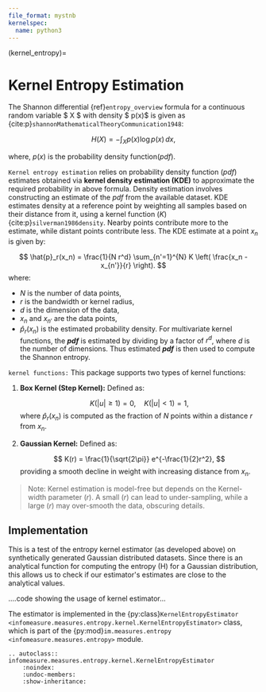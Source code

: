 ```yaml
---
file_format: mystnb
kernelspec:
  name: python3
---
```


(kernel_entropy)=
# Kernel Entropy Estimation
The Shannon differential {ref}`entropy_overview` formula for a continuous random variable $ X $ with density $ p(x)$ is given as {cite:p}`shannonMathematicalTheoryCommunication1948`:

$$
H(X) = -\int_{X} p(x) \log p(x) \, dx,
$$

where, $p(x)$ is the probability density function(_pdf_).

``Kernel entropy estimation`` relies on probability density function (_pdf_) estimates obtained via **kernel density estimation (KDE)** to approximate the required probability in above formula. Density estimation involves constructing an estimate of the _pdf_ from the available dataset. KDE estimates density at a reference point by weighting all samples based on their distance from it, using a kernel function $(K)$ {cite:p}`silverman1986density`. Nearby points contribute more to the estimate, while distant points contribute less. The KDE estimate at a point $x_n$ is given by:

$$
    \hat{p}_r(x_n) = \frac{1}{N r^d} \sum_{n'=1}^{N} K \left( \frac{x_n - x_{n'}}{r} \right).
$$
where:
- $N$ is the number of data points,
- $r$ is the bandwidth or kernel radius,
- $d$ is the dimension of the data,
- $x_n$ and $x_{n'}$ are the data points,
- $\hat{p}_r(x_n)$ is the estimated probability density.
For multivariate kernel functions, the **_pdf_** is estimated by dividing by a factor of $r^d$, where $d$ is the number of dimensions. Thus estimated **_pdf_** is then used to compute the Shannon entropy.

``kernel functions:``
This package supports two types of kernel functions:

1. **Box Kernel (Step Kernel):**
   Defined as:

   $$
   K(|u| \geq 1) = 0, \quad K(|u| < 1) = 1,
   $$
   where $\hat{p}_r(x_n)$ is computed as the fraction of $N$ points within a distance $r$ from $x_n$.

2. **Gaussian Kernel:**
   Defined as:

   $$
   K(r) = \frac{1}{\sqrt{2\pi}} e^{-\frac{1}{2}r^2},
   $$
   providing a smooth decline in weight with increasing distance from $x_n$.

> Note:
> Kernel estimation is model-free but depends on the Kernel-width parameter $(r)$. A small $(r)$ can lead to under-sampling, while a large $(r)$ may over-smooth the data, obscuring details.

## Implementation
This is a test of the entropy kernel estimator (as developed above) on synthetically generated Gaussian distributed datasets.
Since there is an analytical function for computing the entropy (H) for a Gaussian distribution, this allows us to check if our estimator's estimates are close to the analytical values.

....code showing the usage of kernel estimator...

The estimator is implemented in the {py:class}`KernelEntropyEstimator <infomeasure.measures.entropy.kernel.KernelEntropyEstimator>` class,
which is part of the {py:mod}`im.measures.entropy <infomeasure.measures.entropy>` module.


[//]: # (Not sure if we want to include this everywhere)
```{eval-rst}
.. autoclass:: infomeasure.measures.entropy.kernel.KernelEntropyEstimator
    :noindex:
    :undoc-members:
    :show-inheritance:
```
